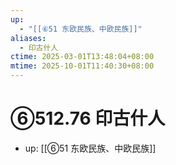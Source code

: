 ```yaml
---
up:
  - "[[⑥51 东欧民族、中欧民族]]"
aliases:
  - 印古什人
ctime: 2025-03-01T13:48:04+08:00
mtime: 2025-10-01T11:40:30+08:00
---
```


# ⑥512.76 印古什人

- up: [[⑥51 东欧民族、中欧民族]]
